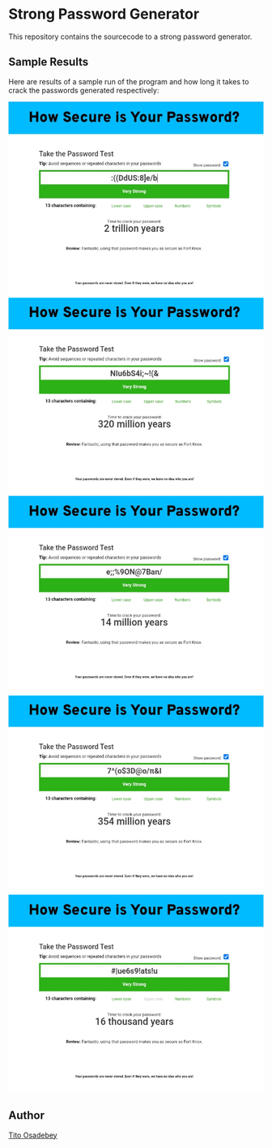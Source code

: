 # Strong Password Generator
This repository contains the sourcecode to a strong password generator.

## Sample Results
Here are results of a sample run of the program and how long it takes to crack the passwords generated respectively:
<p>
<img src="https://github.com/titoausten/strong-password-generator/blob/main/Screenshot_20221024-102209.jpg" />

<img src="https://github.com/titoausten/strong-password-generator/blob/main/Screenshot_20221024-102304.jpg" />

<img src="https://github.com/titoausten/strong-password-generator/blob/main/Screenshot_20221024-102338.jpg" />

<img src="https://github.com/titoausten/strong-password-generator/blob/main/Screenshot_20221024-102410.jpg" />

<img src="https://github.com/titoausten/strong-password-generator/blob/main/Screenshot_20221024-102445.jpg" />
</p>

## Author
[Tito Osadebey](https://www.linkedin.com/in/tito-osadebe)
